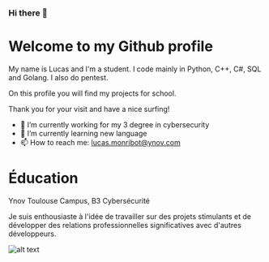 ### Hi there 👋

# Welcome to my Github profile

My name is Lucas and I'm a student. I code mainly in Python, C++, C#, SQL and Golang. I also do pentest.

On this profile you will find my projects for school.

Thank you for your visit and have a nice surfing!

- 🔭 I’m currently working for my 3 degree in cybersecurity
- 🌱 I’m currently learning new language
- 📫 How to reach me: lucas.monribot@ynov.com

# Éducation

Ynov Toulouse Campus, B3 Cybersécurité

Je suis enthousiaste à l'idée de travailler sur des projets stimulants et de développer des relations professionnelles significatives avec d'autres développeurs.

![alt text](https://tryhackme.com/badge/2413547)
